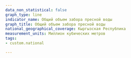 ```yaml
---
data_non_statistical: false
graph_type: line
indicator_name: Общий объем забора пресной воды
graph_title: Общий объем забора пресной воды
national_geographical_coverage: Кыргызская Республика
measurement_units: Миллион кубических метров
tags:
- custom.national

---
```

